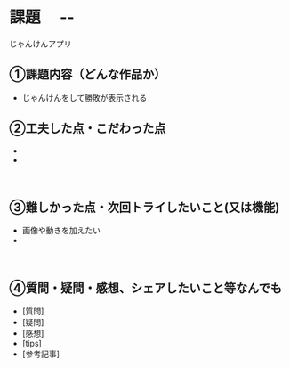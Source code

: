 # 課題　 --
じゃんけんアプリ
## ①課題内容（どんな作品か）
- じゃんけんをして勝敗が表示される
​
## ②工夫した点・こだわった点
- 
- 
​
## ③難しかった点・次回トライしたいこと(又は機能)
- 画像や動きを加えたい
- 
​
## ④質問・疑問・感想、シェアしたいこと等なんでも
- [質問]
- [疑問]
- [感想]
- [tips]
- [参考記事]
